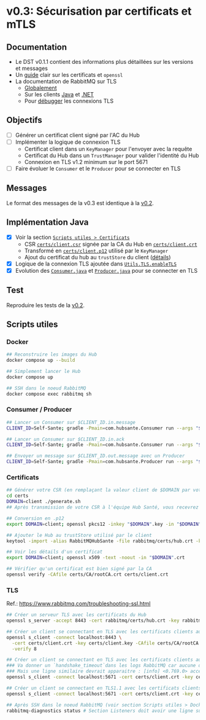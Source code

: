 # v0.3: Sécurisation par certificats et mTLS

## Documentation
- Le DST v0.1.1 contient des informations plus détaillées sur les versions et messages
- Un [guide](https://www.baeldung.com/openssl-self-signed-cert) clair sur les certificats et `openssl`
- La documentation de RabbitMQ sur TLS
  - [Globalement](https://www.rabbitmq.com/ssl.html)
  - Sur les clients [Java](https://www.rabbitmq.com/ssl.html#java-client) et [.NET](https://www.rabbitmq.com/ssl.html#dotnet-client)
  - Pour [débugger](https://www.rabbitmq.com/troubleshooting-ssl.html) les connexions TLS 

## Objectifs
- [ ] Générer un certificat client signé par l'AC du Hub
- [ ] Implémenter la logique de connexion TLS
  - Certificat client dans un `KeyManager` pour l'envoyer avec la requête
  - Certificat du Hub dans un `TrustManager` pour valider l'identité du Hub
  - Connexion en TLS v1.2 minimum sur le port 5671
- [ ] Faire évoluer le `Consumer` et le `Producer` pour se connecter en TLS

## Messages
Le format des messages de la v0.3 est identique à la [v0.2](v0.2.md).

## Implémentation Java
- [x] Voir la section [`Scripts utiles > Certificats`](#certificats)
  - CSR [`certs/client.csr`](../certs/client.csr) signée par la CA du Hub en [`certs/client.crt`](../certs/client.crt)
  - Transformé en [`certs/client.p12`](../certs/client.p12) utilisé par le `KeyManager`
  - Ajout du certificat du hub au `trustStore` du client ([détails](../certs/addToKeystore.md))
- [x] Logique de la connexion TLS ajoutée dans [`Utils.TLS.enableTLS`](../src/main/java/com/hubsante/Utils.java)
- [x] Evolution des [`Consumer.java`](../src/main/java/com/hubsante/Consumer.java) et [`Producer.java`](../src/main/java/com/hubsante/Producer.java) pour se connecter en TLS

## Test
Reproduire les tests de la [v0.2](v0.2.md).

## Scripts utiles
### Docker
```bash
## Reconstruire les images du Hub
docker compose up --build

## Simplement lancer le Hub 
docker compose up

## SSH dans le noeud RabbitMQ
docker compose exec rabbitmq sh 
```

### Consumer / Producer
```bash
## Lancer un Consumer sur $CLIENT_ID.in.message
CLIENT_ID=Self-Sante; gradle -Pmain=com.hubsante.Consumer run --args "$CLIENT_ID.in.message"

## Lancer un Consumer sur $CLIENT_ID.in.ack
CLIENT_ID=Self-Sante; gradle -Pmain=com.hubsante.Consumer run --args "$CLIENT_ID.in.ack"

## Envoyer un message sur $CLIENT_ID.out.message avec un Producer
CLIENT_ID=Self-Sante; gradle -Pmain=com.hubsante.Producer run --args "$CLIENT_ID.out.message {'to': '$CLIENT_ID', 'senderId': '$CLIENT_ID', 'distributionId': '${CLIENT_ID}_messageId123', 'content': 'test'}"
```

### Certificats
```bash
## Générer votre CSR (en remplaçant la valeur client de $DOMAIN par votre identifiant client) 
cd certs
DOMAIN=client ./generate.sh
## Après transmission de votre CSR à l'équipe Hub Santé, vous recevrez un certificat signé par l'AC (en .crt)

## Conversion en .p12
export DOMAIN=client; openssl pkcs12 -inkey "$DOMAIN".key -in "$DOMAIN".crt -export -out "$DOMAIN".p12

## Ajouter le Hub au trustStore utilisé par le client
keytool -import -alias RabbitMQHubSante -file rabbitmq/certs/hub.crt -keystore certs/trustStore

## Voir les détails d'un certificat
export DOMAIN=client; openssl x509 -text -noout -in "$DOMAIN".crt

## Vérifier qu'un certificat est bien signé par la CA
openssl verify -CAfile certs/CA/rootCA.crt certs/client.crt
```

### TLS
Ref.: https://www.rabbitmq.com/troubleshooting-ssl.html
```bash
## Créer un serveur TLS avec les certificats du Hub
openssl s_server -accept 8443 -cert rabbitmq/certs/hub.crt -key rabbitmq/certs/hub.key -CAfile rabbitmq/certs/rootCA.crt

## Créer un client se connectant en TLS avec les certificats clients au serveur TLS
openssl s_client -connect localhost:8443 \
  -cert certs/client.crt -key certs/client.key -CAfile certs/CA/rootCA.crt \
  -verify 8

## Créer un client se connectant en TLS avec les certificats clients au RabbitMQ
### Va donner un `handshake_timeout`dans les logs RabbitMQ car aucune donnée n'est transmise
### Mais une ligne similaire devrait apparaitre : [info] <0.769.0> accepting AMQP connection <0.769.0>
openssl s_client -connect localhost:5671 -cert certs/client.crt -key certs/client.key -CAfile certs/CA/rootCA.crt

## Créer un client se connectant en TLS1.1 avec les certificats clients au RabbitMQ -> retourne une `alert protocol version`
openssl s_client -connect localhost:5671 -cert certs/client.crt -key certs/client.key -CAfile certs/CA/rootCA.crt -tls1.1 

## Après SSH dans le noeud RabbitMQ (voir section Scripts utiles > Docker), voir les `listeners` actifs
rabbitmq-diagnostics status # Section Listeners doit avoir une ligne sur le port 5671
```
